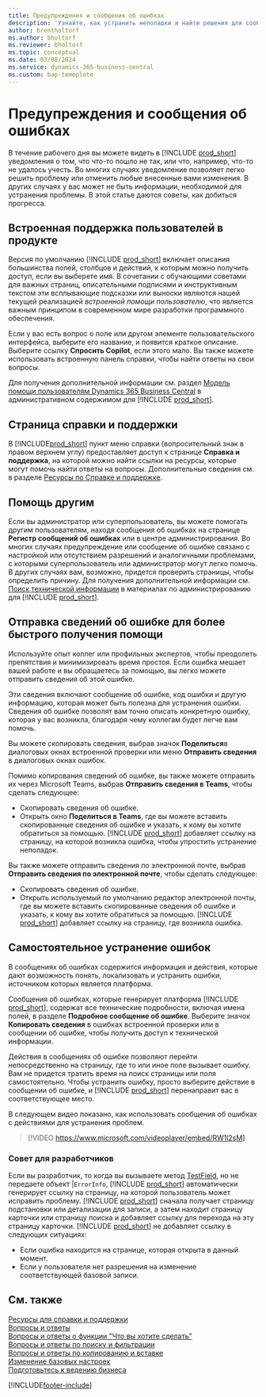 ```yaml
---
title: Предупреждения и сообщения об ошибках
description: 'Узнайте, как устранить неполадки и найти решения для сообщений об ошибках при работе в Business Central.'
author: brentholtorf
ms.author: bholtorf
ms.reviewer: bholtorf
ms.topic: conceptual
ms.date: 03/08/2024
ms.service: dynamics-365-business-central
ms.custom: bap-temeplate
---
```

# Предупреждения и сообщения об ошибках

В течение рабочего дня вы можете видеть в [!INCLUDE [prod_short](includes/prod_short.md)] уведомления о том, что что-то пошло не так, или что, например, что-то не удалось учесть. Во многих случаях уведомление позволяет легко решить проблему или отменить любые внесенные вами изменения. В других случаях у вас может не быть информации, необходимой для устранения проблемы. В этой статье даются советы, как добиться прогресса.  

## Встроенная поддержка пользователей в продукте

Версия по умолчанию [!INCLUDE [prod_short](includes/prod_short.md)] включает описания большинства полей, столбцов и действий, к которым можно получить доступ, если вы выберете имя. В сочетании с обучающими советами для важных страниц, описательными подписями и инструктивным текстом эти всплывающие подсказки или выноски являются нашей текущей реализацией *встроенной помощи пользователю*, что является важным принципом в современном мире разработки программного обеспечения.  

Если у вас есть вопрос о поле или другом элементе пользовательского интерфейса, выберите его название, и появится краткое описание. Выберите ссылку **Спросить Copilot**, если этого мало. Вы также можете использовать встроенную панель справки, чтобы найти ответы на свои вопросы.  

Для получения дополнительной информации см. раздел [Модель помощи пользователям Dynamics 365 Business Central](/dynamics365/business-central/dev-itpro/user-assistance) в административном содержимом для [!INCLUDE [prod_short](includes/prod_short.md)].  

## Страница справки и поддержки

В [!INCLUDE[prod_short](includes/prod_short.md)] пункт меню справки (вопросительный знак в правом верхнем углу) предоставляет доступ к странице **Справка и поддержка**, на которой можно найти ссылки на ресурсы, которые могут помочь найти ответы на вопросы. Дополнительные сведения см. в разделе [Ресурсы по Справке и поддержке](product-help-and-support.md).  

## Помощь другим

Если вы администратор или суперпользователь, вы можете помогать другим пользователям, находя сообщения об ошибках на странице **Регистр сообщений об ошибках** или в центре администрирования. Во многих случаях предупреждение или сообщение об ошибке связано с настройкой или отсутствием разрешений и аналогичными проблемами, с которыми суперпользователь или администратор могут легко помочь. В других случаях вам, возможно, придется проверить страницы, чтобы определить причину. Для получения дополнительной информации см. [Поиск технической информации](/dynamics365/business-central/dev-itpro/administration/manage-technical-support#finding-technical-information) в материалах по администрированию для [!INCLUDE [prod_short](includes/prod_short.md)].  

## Отправка сведений об ошибке для более быстрого получения помощи

Используйте опыт коллег или профильных экспертов, чтобы преодолеть препятствия и минимизировать время простоя. Если ошибка мешает вашей работе и вы обращаетесь за помощью, вы легко можете отправить сведения об этой ошибке.

Эти сведения включают сообщение об ошибке, код ошибки и другую информацию, которая может быть полезна для устранения ошибки. Сведения об ошибке позволят вам точно описать конкретную ошибку, которая у вас возникла, благодаря чему коллегам будет легче вам помочь.  

Вы можете скопировать сведения, выбрав значок **Поделиться**в диалоговых окнах встроенной проверки или меню **Отправить сведения** в диалоговых окнах ошибок.  

Помимо копирования сведений об ошибке, вы также можете отправить их через Microsoft Teams, выбрав **Отправить сведения в Teams**, чтобы сделать следующее:

* Скопировать сведения об ошибке.
* Открыть окно **Поделиться в Teams**, где вы можете вставить скопированные сведения об ошибке и указать, к кому вы хотите обратиться за помощью. [!INCLUDE [prod_short](includes/prod_short.md)] добавляет ссылку на страницу, на которой возникла ошибка, чтобы упростить устранение неполадок.

Вы также можете отправить сведения по электронной почте, выбрав **Отправить сведения по электронной почте**, чтобы сделать следующее:

* Скопировать сведения об ошибке.
* Открыть используемый по умолчанию редактор электронной почты, где вы можете вставить скопированные сведения об ошибке и указать, к кому вы хотите обратиться за помощью. [!INCLUDE [prod_short](includes/prod_short.md)] добавляет ссылку на страницу, где возникла ошибка.

## Самостоятельное устранение ошибок

В сообщениях об ошибках содержится информация и действия, которые дают возможность понять, локализовать и устранить ошибки, источником которых является платформа.

Сообщения об ошибках, которые генерирует платформа [!INCLUDE [prod_short](includes/prod_short.md)], содержат все технические подробности, включая имена полей, в разделе **Подробное сообщение об ошибке**. Выберите значок **Копировать сведения** в ошибках встроенной проверки или в сообщении об ошибке, чтобы получить доступ к технической информации.

Действия в сообщениях об ошибке позволяют перейти непосредственно на страницу, где то или иное поле вызывает ошибку. Вам не придется тратить время на поиск страницы или поля самостоятельно. Чтобы устранить ошибку, просто выберите действие в сообщении об ошибке, и [!INCLUDE [prod_short](includes/prod_short.md)] перенаправит вас в соответствующее место.

В следующем видео показано, как использовать сообщения об ошибках с действиями для устранения проблем.

> [!VIDEO https://www.microsoft.com/videoplayer/embed/RW1l2sM]

### Совет для разработчиков

Если вы разработчик, то когда вы вызываете метод [TestField](/dynamics365/business-central/dev-itpro/developer/methods-auto/record/record-testfield-joker-joker-errorinfo-method), но не передаете объект |`ErrorInfo`, [!INCLUDE [prod_short](includes/prod_short.md)] автоматически генерирует ссылку на страницу, на которой пользователь может исправить проблему. [!INCLUDE [prod_short](includes/prod_short.md)] сначала получает страницу подстановки или детализации для записи, а затем находит страницу карточки или страницу поиска и добавляет ссылку для перехода на эту страницу карточки. [!INCLUDE [prod_short](includes/prod_short.md)] не добавляет ссылку в следующих ситуациях:

* Если ошибка находится на странице, которая открыта в данный момент.
* Если у пользователя нет разрешения на изменение соответствующей базовой записи.

## См. также

[Ресурсы для справки и поддержки](product-help-and-support.md)  
[Вопросы и ответы](across-faq.yml)  
[Вопросы и ответы о функции "Что вы хотите сделать"](ui-search-faq.md)  
[Вопросы и ответы по поиску и фильтрации](ui-search-filter-faq.yml)  
[Вопросы и ответы по копированию и вставке](faq-copy-paste.yml)  
[Изменение базовых настроек](ui-change-basic-settings.md)  
[Подготовьтесь к ведению бизнеса](ui-get-ready-business.md)  

[!INCLUDE[footer-include](includes/footer-banner.md)]